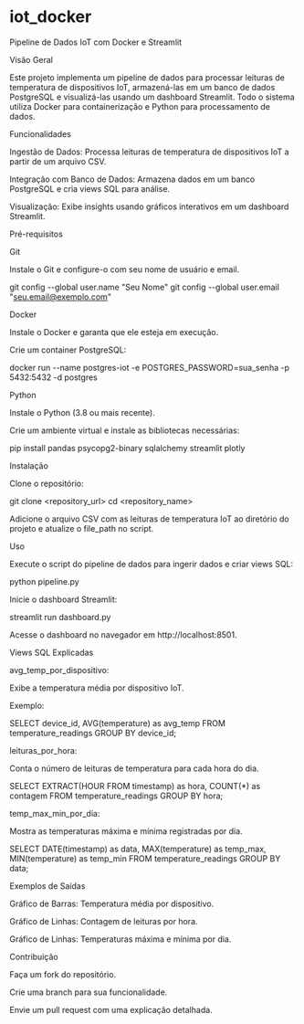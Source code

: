 # iot_docker

Pipeline de Dados IoT com Docker e Streamlit

Visão Geral

Este projeto implementa um pipeline de dados para processar leituras de temperatura de dispositivos IoT, armazená-las em um banco de dados PostgreSQL e visualizá-las usando um dashboard Streamlit. Todo o sistema utiliza Docker para containerização e Python para processamento de dados.

Funcionalidades

Ingestão de Dados: Processa leituras de temperatura de dispositivos IoT a partir de um arquivo CSV.

Integração com Banco de Dados: Armazena dados em um banco PostgreSQL e cria views SQL para análise.

Visualização: Exibe insights usando gráficos interativos em um dashboard Streamlit.

Pré-requisitos

Git

Instale o Git e configure-o com seu nome de usuário e email.

git config --global user.name "Seu Nome"
git config --global user.email "seu.email@exemplo.com"

Docker

Instale o Docker e garanta que ele esteja em execução.

Crie um container PostgreSQL:

docker run --name postgres-iot -e POSTGRES_PASSWORD=sua_senha -p 5432:5432 -d postgres

Python

Instale o Python (3.8 ou mais recente).

Crie um ambiente virtual e instale as bibliotecas necessárias:

pip install pandas psycopg2-binary sqlalchemy streamlit plotly

Instalação

Clone o repositório:

git clone <repository_url>
cd <repository_name>

Adicione o arquivo CSV com as leituras de temperatura IoT ao diretório do projeto e atualize o file_path no script.

Uso

Execute o script do pipeline de dados para ingerir dados e criar views SQL:

python pipeline.py

Inicie o dashboard Streamlit:

streamlit run dashboard.py

Acesse o dashboard no navegador em http://localhost:8501.

Views SQL Explicadas

avg_temp_por_dispositivo:

Exibe a temperatura média por dispositivo IoT.

Exemplo:

SELECT device_id, AVG(temperature) as avg_temp
FROM temperature_readings
GROUP BY device_id;

leituras_por_hora:

Conta o número de leituras de temperatura para cada hora do dia.

SELECT EXTRACT(HOUR FROM timestamp) as hora, COUNT(*) as contagem
FROM temperature_readings
GROUP BY hora;

temp_max_min_por_dia:

Mostra as temperaturas máxima e mínima registradas por dia.

SELECT DATE(timestamp) as data, MAX(temperature) as temp_max, MIN(temperature) as temp_min
FROM temperature_readings
GROUP BY data;

Exemplos de Saídas

Gráfico de Barras: Temperatura média por dispositivo.

Gráfico de Linhas: Contagem de leituras por hora.

Gráfico de Linhas: Temperaturas máxima e mínima por dia.

Contribuição

Faça um fork do repositório.

Crie uma branch para sua funcionalidade.

Envie um pull request com uma explicação detalhada.

